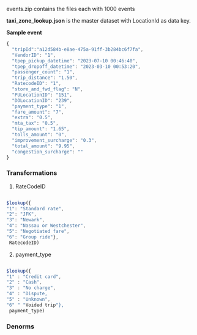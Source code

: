 
events.zip contains the files each with 1000 events

**taxi_zone_lookup.json**  is the master dataset with LocationId as data key.


**Sample event**

```javascript
{
  "tripId":"a12d584b-e8ae-475a-91ff-3b284bc6f7fa",
  "VendorID": "1",
  "tpep_pickup_datetime": "2023-07-10 00:46:40",
  "tpep_dropoff_datetime": "2023-03-10 00:53:20",
  "passenger_count": "1",
  "trip_distance": "1.50",
  "RatecodeID": "1",
  "store_and_fwd_flag": "N",
  "PULocationID": "151",
  "DOLocationID": "239",
  "payment_type": "1",
  "fare_amount": "7",
  "extra": "0.5",
  "mta_tax": "0.5",
  "tip_amount": "1.65",
  "tolls_amount": "0",
  "improvement_surcharge": "0.3",
  "total_amount": "9.95",
  "congestion_surcharge": ""
}

```

### Transformations

1. RateCodeID
```javascript

$lookup({
"1": "Standard rate",
"2": "JFK",
"3": "Newark",
"4": "Nassau or Westchester",
"5": "Negotiated fare",
"6": "Group ride"},
 RatecodeID)

```
2. payment_type
```javascript

$lookup({
"1" : "Credit card",
"2" : "Cash",
"3" : "No charge",
"4" : "Dispute,
"5" : "Unknown",
"6" " "Voided trip"},
 payment_type)

 ```

 ### Denorms

